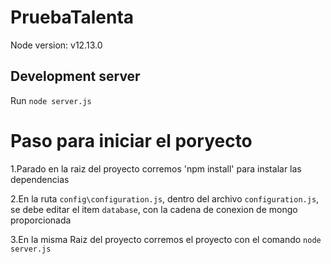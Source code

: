 # PruebaTalenta

Node version: v12.13.0

## Development server

Run `node server.js`

# Paso para iniciar el poryecto
1.Parado en la raiz del proyecto corremos 'npm install' para instalar las dependencias

2.En la ruta `config\configuration.js`, dentro del archivo `configuration.js`, se debe editar el item `database`, con la cadena de conexion de mongo proporcionada

3.En la misma Raiz del proyecto corremos el proyecto con el comando `node server.js`

